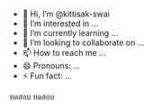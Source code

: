 - 👋 Hi, I’m @kittisak-swai
- 👀 I’m interested in ...
- 🌱 I’m currently learning ...
- 💞️ I’m looking to collaborate on ...
- 📫 How to reach me ...
- 😄 Pronouns: ...
- ⚡ Fun fact: ...

<!---
kittisak-swai/kittisak-swai is a ✨ special ✨ repository because its `README.md` (this file) appears on your GitHub profile.
You can click the Preview link to take a look at your changes.
--->
ทดสอบ  ทดสอบ
